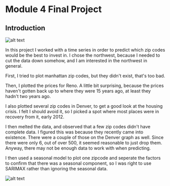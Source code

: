 # Module 4 Final Project


## Introduction

![alt text](https://c1.staticflickr.com/5/4094/4904766787_51e252cda7_z.jpg)

In this project I worked with a time series in order to predict which zip codes would be the best to invest in. I chose the northwest, because I needed to cut the data down somehow, and I am interested in the northwest in general.

First, I tried to plot manhattan zip codes, but they didn't exist, that's too bad.

Then, I plotted the prices for Reno. A little bit surprising, because the prices haven't gotten back up to where they were 15 years ago, at least they hadn't two years ago.

I also plotted several zip codes in Denver, to get a good look at the housing crisis. I felt I should avoid it, so I picked a spot where most places were in recovery from it, early 2012.

I then melted the data, and observed that a few zip codes didn't have complete data. I figured this was because they recently came into existence. There were a couple of those on the Denver graph as well. Since there were only 6, out of over 500, it seemed reasonable to just drop them. Anyway, there may not be enough data to work with when predicting.

I then used a seasonal model to plot one zipcode and seperate the factors to confirm that there was a seasonal component, so I was right to use SARIMAX rather than ignoring the seasonal data.


![alt text](https://i.postimg.cc/2ysCnjBy/Bellvue.gif)